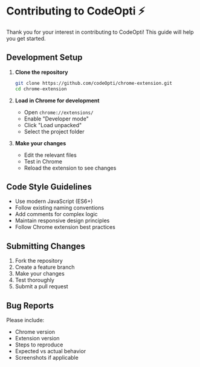 # Contributing to CodeOpti ⚡

Thank you for your interest in contributing to CodeOpti! This guide will help you get started.

## Development Setup

1. **Clone the repository**
   ```bash
   git clone https://github.com/codeOpti/chrome-extension.git
   cd chrome-extension
   ```

2. **Load in Chrome for development**
   - Open `chrome://extensions/`
   - Enable "Developer mode"
   - Click "Load unpacked"
   - Select the project folder

3. **Make your changes**
   - Edit the relevant files
   - Test in Chrome
   - Reload the extension to see changes

## Code Style Guidelines

- Use modern JavaScript (ES6+)
- Follow existing naming conventions
- Add comments for complex logic
- Maintain responsive design principles
- Follow Chrome extension best practices

## Submitting Changes

1. Fork the repository
2. Create a feature branch
3. Make your changes
4. Test thoroughly
5. Submit a pull request

## Bug Reports

Please include:
- Chrome version
- Extension version
- Steps to reproduce
- Expected vs actual behavior
- Screenshots if applicable